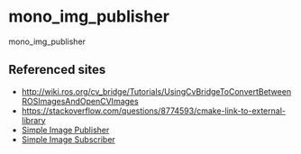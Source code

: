 # mono_img_publisher
mono_img_publisher

## Referenced sites
- http://wiki.ros.org/cv_bridge/Tutorials/UsingCvBridgeToConvertBetweenROSImagesAndOpenCVImages
- https://stackoverflow.com/questions/8774593/cmake-link-to-external-library
- [Simple Image Publisher](http://wiki.ros.org/image_transport/Tutorials/PublishingImages)
- [Simple Image Subscriber](http://wiki.ros.org/image_transport/Tutorials/SubscribingToImages)





